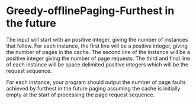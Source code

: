 # Greedy-offlinePaging-Furthest in the future

The input will start with an positive integer, giving the number of instances that follow. For each
instance, the first line will be a positive integer, giving the number of pages in the cache. The second
line of the instance will be a positive integer giving the number of page requests. The third and final
line of each instance will be space delimited positive integers which will be the request sequence.

For each instance, your program should output the number of page faults achieved by furthest in the
future paging assuming the cache is initially empty at the start of processing the page request sequence.
